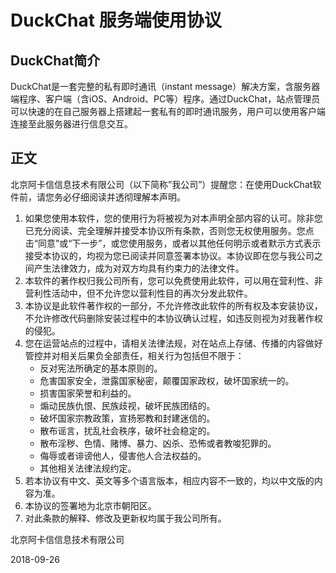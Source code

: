 # DuckChat 服务端使用协议

## DuckChat简介

DuckChat是一套完整的私有即时通讯（instant message）解决方案，含服务器端程序、客户端（含iOS、Android、PC等）程序。通过DuckChat，站点管理员可以快速的在自己服务器上搭建起一套私有的即时通讯服务，用户可以使用客户端连接至此服务器进行信息交互。

## 正文

北京阿卡信信息技术有限公司（以下简称”我公司”）提醒您：在使用DuckChat软件前，请您务必仔细阅读并透彻理解本声明。

1. 如果您使用本软件，您的使用行为将被视为对本声明全部内容的认可。除非您已充分阅读、完全理解并接受本协议所有条款，否则您无权使用服务。您点击“同意”或“下一步”，或您使用服务，或者以其他任何明示或者默示方式表示接受本协议的，均视为您已阅读并同意签署本协议。本协议即在您与我公司之间产生法律效力，成为对双方均具有约束力的法律文件。
2. 本软件的著作权归我公司所有，您可以免费使用此软件，可以用在营利性、非营利性活动中，但不允许您以营利性目的再次分发此软件。
3. 本协议是此软件著作权的一部分，不允许修改此软件的所有权及本安装协议，不允许修改代码删除安装过程中的本协议确认过程，如违反则视为对我著作权的侵犯。
4. 您在运营站点的过程中，请相关法律法规，对在站点上存储、传播的内容做好管控并对相关后果负全部责任，相关行为包括但不限于：
    - 反对宪法所确定的基本原则的。
    - 危害国家安全，泄露国家秘密，颠覆国家政权，破坏国家统一的。
    - 损害国家荣誉和利益的。
    - 煽动民族仇恨、民族歧视，破坏民族团结的。
    - 破坏国家宗教政策，宣扬邪教和封建迷信的。
    - 散布谣言，扰乱社会秩序，破坏社会稳定的。
    - 散布淫秽、色情、赌博、暴力、凶杀、恐怖或者教唆犯罪的。
    - 侮辱或者诽谤他人，侵害他人合法权益的。
    - 其他相关法律法规约定。
4. 若本协议有中文、英文等多个语言版本，相应内容不一致的，均以中文版的内容为准。
5. 本协议的签署地为北京市朝阳区。
6. 对此条款的解释、修改及更新权均属于我公司所有。


北京阿卡信信息技术有限公司

2018-09-26
